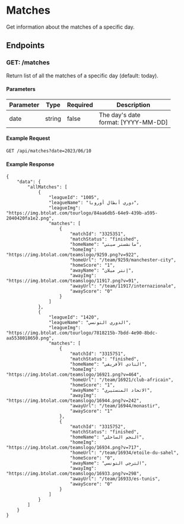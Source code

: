 # Matches
Get information about the matches of a specific day.
## Endpoints
### GET: /matches
Return list of all the matches of a specific day (default: today).
#### Parameters
| Parameter | Type   | Required | Description                           |
|-----------|--------|----------|---------------------------------------|
|    date   | string |   false  | The day's date<br>format: [YYYY-MM-DD] |
#### Example Request
`GET /api/matches?date=2023/06/10`
#### Example Response
```
{
    "data": {
        "allMatches": [
            {
                "leagueId": "1005",
                "leagueName": "دوري أبطال أوروبا",
                "leagueImg": "https://img.btolat.com/tourlogo/84aa6db5-64e9-439b-a595-2040420fa1e2.png",
                "matches": [
                    {
                        "matchId": "3325351",
                        "matchStatus": "finished",
                        "homeName": "مانشستر سيتي",
                        "homeImg": "https://img.btolat.com/teamslogo/9259.png?v=922",
                        "homeUrl": "/team/9259/manchester-city",
                        "homeScore": "1",
                        "awayName": "إنتر ميلان",
                        "awayImg": "https://img.btolat.com/teamslogo/11917.png?v=91",
                        "awayUrl": "/team/11917/internazionale",
                        "awayScore": "0"
                    }
                ]
            },
            {
                "leagueId": "1420",
                "leagueName": "الدوري التونسي",
                "leagueImg": "https://img.btolat.com/tourlogo/7818215b-7bdd-4e90-8bdc-aa5538018650.png",
                "matches": [
                    {
                        "matchId": "3315751",
                        "matchStatus": "finished",
                        "homeName": "النادي الأفريقي",
                        "homeImg": "https://img.btolat.com/teamslogo/16921.png?v=464",
                        "homeUrl": "/team/16921/club-africain",
                        "homeScore": "1",
                        "awayName": "الاتحاد المنستيري",
                        "awayImg": "https://img.btolat.com/teamslogo/16944.png?v=242",
                        "awayUrl": "/team/16944/monastir",
                        "awayScore": "1"
                    },
                    {
                        "matchId": "3315752",
                        "matchStatus": "finished",
                        "homeName": "النجم الساحلي",
                        "homeImg": "https://img.btolat.com/teamslogo/16934.png?v=717",
                        "homeUrl": "/team/16934/etoile-du-sahel",
                        "homeScore": "0",
                        "awayName": "الترجي التونسي",
                        "awayImg": "https://img.btolat.com/teamslogo/16933.png?v=298",
                        "awayUrl": "/team/16933/es-tunis",
                        "awayScore": "0"
                    }
                ]
            }
        ]
    }
}
```
